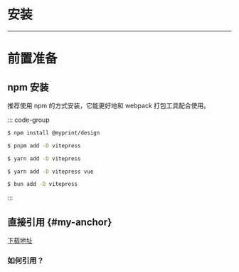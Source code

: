 # 安装

---
# 前置准备

## npm 安装
推荐使用 npm 的方式安装，它能更好地和 webpack 打包工具配合使用。

::: code-group

```sh [npm]
$ npm install @myprint/design
```

```sh [pnpm]
$ pnpm add -D vitepress
```

```sh [yarn]
$ yarn add -D vitepress
```

```sh [yarn (pnp)]
$ yarn add -D vitepress vue
```

```sh [bun]
$ bun add -D vitepress
```

:::

## 直接引用 {#my-anchor}

[下载地址](https://code.visualstudio.com/)

### 如何引用？


